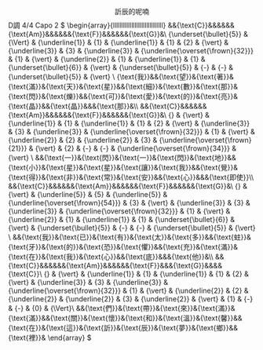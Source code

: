 $${\text{訢辰的呢喃}}$$
${\text{D調 4/4 Capo 2}}$
$
\begin{array}{llllllllllllllllllllllllllllll}
&&{\text{C}}&&&&&&{\text{Am}}&&&&&&{\text{F}}&&&&&&{\text{G}}&\\
{\underset{\bullet}{5}} & {\Vert} & {\underline{1}} & {1} & {\underline{1}} & {1} & {2} & {\vert} & {\underline{3}} & {3} & {\underline{3}} & {\underline{\overset{\frown}{32}}} & {1} & {\vert} & {\underline{2}} & {1} & {\underline{1}} & {1} & {\underset{\bullet}{6}} & {\vert} & {\underset{\bullet}{5}} & {-} & {-} & {\underset{\bullet}{5}} & {\vert} \\
{\text{我}}&&{\text{望}}&{\text{著}}&{\text{滿}}&{\text{天}}&{\text{星}}&&{\text{細}}&{\text{數}}&{\text{那}}&{\text{閃}}&{\text{爍}}&&{\text{可}}&{\text{愛}}&{\text{的}}&{\text{亮}}&{\text{晶}}&&{\text{晶}}&&&{\text{那}}&\\\\
&&{\text{C}}&&&&&&{\text{Am}}&&&&&&{\text{F}}&&&&&&{\text{G}}&\\
{} & {\vert} & {\underline{1}} & {1} & {\underline{1}} & {1} & {2} & {\vert} & {\underline{3}} & {3} & {\underline{3}} & {\underline{\overset{\frown}{32}}} & {1} & {\vert} & {\underline{2}} & {2} & {\underline{2}} & {3} & {\underline{\overset{\frown}{21}}} & {\vert} & {2} & {-} & {-} & {\underline{\overset{\frown}{34}}} & {\vert} \\
&&{\text{一}}&{\text{閃}}&{\text{一}}&{\text{閃}}&{\text{地}}&&{\text{小}}&{\text{星}}&{\text{星}}&{\text{讓}}&{\text{我}}&&{\text{覺}}&{\text{得}}&{\text{非}}&{\text{常}}&{\text{安}}&&{\text{心}}&&&{\text{即使}}\\\\
&&{\text{C}}&&&&&&{\text{Am}}&&&&&&{\text{F}}&&&&&&{\text{G}}&\\
{} & {\vert} & {\underline{5}} & {5} & {\underline{5}} & {\underline{\overset{\frown}{54}}} & {3} & {\vert} & {\underline{3}} & {3} & {\underline{3}} & {\underline{\overset{\frown}{32}}} & {1} & {\vert} & {\underline{2}} & {1} & {\underline{1}} & {1} & {\underset{\bullet}{6}} & {\vert} & {\underset{\bullet}{5}} & {-} & {-} & {\underset{\bullet}{5}} & {\vert} \\
&&{\text{我}}&{\text{已}}&{\text{有}}&{\text{太}}&{\text{多}}&&{\text{蛀}}&{\text{牙}}&{\text{的}}&{\text{恐}}&{\text{懼}}&&{\text{充}}&{\text{滿}}&{\text{在}}&{\text{我}}&{\text{心}}&&{\text{底}}&&&{\text{他}}&\\\\
&&{\text{C}}&&&&&&{\text{Am}}&&&&&&{\text{F}}&&&{\text{G}}&&&&{\text{C}}\\
{} & {\vert} & {\underline{1}} & {1} & {\underline{1}} & {1} & {2} & {\vert} & {\underline{3}} & {3} & {\underline{3}} & {\underline{\overset{\frown}{32}}} & {1} & {\vert} & {\underline{2}} & {2} & {\underline{2}} & {\underline{2}} & {3} & {\underline{2}} & {\vert} & {1} & {-} & {-} & {0} & {\Vert}\\
&&{\text{們}}&{\text{帶}}&{\text{來}}&{\text{滿}}&{\text{滿}}&&{\text{關}}&{\text{懷}}&{\text{和}}&{\text{溫}}&{\text{馨}}&&{\text{在}}&{\text{這}}&{\text{訢}}&{\text{辰}}&{\text{夢}}&{\text{鄉}}&&{\text{裡}}&
\end{array}
$

